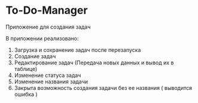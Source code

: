 # To-Do-Manager
Приложение для создания задач

В приложении реализовано: 
1. Загрузка и сохранение задач после перезапуска
2. Создание задач
3. Редактирование задач (Передача новых данных и вывод их в таблице) 
4. Изменение статуса задач
5. Изменение названия задачи
6. Закрыта возможность создания задачи без ее названия ( выводится ошибка )
